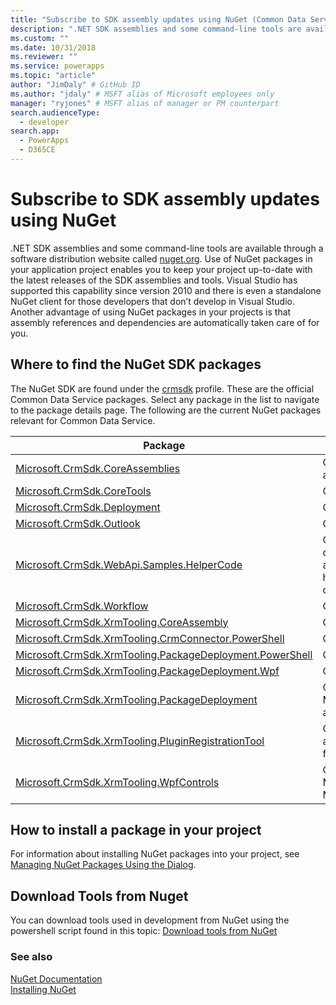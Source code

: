 ```yaml
---
title: "Subscribe to SDK assembly updates using NuGet (Common Data Service) | Microsoft Docs" # Intent and product brand in a unique string of 43-59 chars including spaces
description: ".NET SDK assemblies and some command-line tools are available through a software distribution website called nuget.org. Use of NuGet packages in your application project enables you to keep your project up-to-date with the latest releases of the SDK assemblies and tools." # 115-145 characters including spaces. This abstract displays in the search result.
ms.custom: ""
ms.date: 10/31/2018
ms.reviewer: ""
ms.service: powerapps
ms.topic: "article"
author: "JimDaly" # GitHub ID
ms.author: "jdaly" # MSFT alias of Microsoft employees only
manager: "ryjones" # MSFT alias of manager or PM counterpart
search.audienceType: 
  - developer
search.app: 
  - PowerApps
  - D365CE
---
```

# Subscribe to SDK assembly updates using NuGet

.NET SDK assemblies and some command-line tools are available through a software distribution website called [nuget.org](https://www.nuget.org). Use of NuGet  packages in your application project enables you to keep your project up-to-date with the latest releases of the SDK assemblies and tools. Visual Studio has supported this capability since version 2010 and there is even a standalone NuGet  client for those developers that don’t develop in Visual Studio. Another advantage of using NuGet  packages in your projects is that assembly references and dependencies are automatically taken care of for you.  
  
<a name="BKMK_GetNuGetPackages"></a>

## Where to find the NuGet SDK packages

The NuGet SDK are found under the [crmsdk](https://www.nuget.org/profiles/crmsdk) profile. These are the official Common Data Service packages. Select any package in the list to navigate to the package details page. The following are the current NuGet packages relevant for Common Data Service.  


|Package|Description|
|---------|---------|
|[Microsoft.CrmSdk.CoreAssemblies](https://www.nuget.org/packages/Microsoft.CrmSdk.CoreAssemblies/)|Contains the Microsoft.Xrm.Sdk.dll and Microsoft.Crm.Sdk.Proxy.dll assemblies plus tools|
|[Microsoft.CrmSdk.CoreTools](https://www.nuget.org/packages/Microsoft.CrmSdk.CoreTools/)|Contains the SDK tools authored by the Microsoft Dynamics 365 team.|
|[Microsoft.CrmSdk.Deployment](https://www.nuget.org/packages/Microsoft.CrmSdk.Deployment/)|Contains the Microsoft.Xrm.Sdk.Deployment.dll assembly|
|[Microsoft.CrmSdk.Outlook](https://www.nuget.org/packages/Microsoft.CrmSdk.Outlook/)|Contains the Microsoft.Crm.Outlook.dll assembly|
|[Microsoft.CrmSdk.WebApi.Samples.HelperCode](https://www.nuget.org/packages/Microsoft.CrmSdk.WebApi.Samples.HelperCode/)|C# helper code authored by the PowerApps documentation team. This code is for use with the Web API. These classes provide web service authentication for both on-premises and online deployments, error handling, and connection string configuration. These classes are used in our Web API samples|
|[Microsoft.CrmSdk.Workflow](https://www.nuget.org/packages/Microsoft.CrmSdk.Workflow/)|Contains the Microsoft.Xrm.Sdk.Workflow.dll assembly|
|[Microsoft.CrmSdk.XrmTooling.CoreAssembly](https://www.nuget.org/packages/Microsoft.CrmSdk.XrmTooling.CoreAssembly/)|Contains the  Microsoft.Xrm.Tooling.Connector assembly |
|[Microsoft.CrmSdk.XrmTooling.CrmConnector.PowerShell](https://www.nuget.org/packages/Microsoft.CrmSdk.XrmTooling.CrmConnector.PowerShell/)|Contains the assemblies for Xrm.Tooling.Connector Powershell |
|[Microsoft.CrmSdk.XrmTooling.PackageDeployment.PowerShell](https://www.nuget.org/packages/Microsoft.CrmSdk.XrmTooling.PackageDeployment.PowerShell/)| Contains the assemblies for Package Deployer Powershell        |
|[Microsoft.CrmSdk.XrmTooling.PackageDeployment.Wpf](https://www.nuget.org/packages/Microsoft.CrmSdk.XrmTooling.PackageDeployment.Wpf/)|Contains the Dynamics 365 Package Deployer|
|[Microsoft.CrmSdk.XrmTooling.PackageDeployment](https://www.nuget.org/packages/Microsoft.CrmSdk.XrmTooling.PackageDeployment/)|Contains the Microsoft.Xrm.Tooling.PackageDeployment.CrmPackageExtentionBase.dll assembly|
|[Microsoft.CrmSdk.XrmTooling.PluginRegistrationTool](https://www.nuget.org/packages/Microsoft.CrmSdk.XrmTooling.PluginRegistrationTool/)|Contains the Plugin Registration Tool required to manage Plugin assemblies,Workflow assemblies,Virtual Entitles, and Service endpoints for Microsoft Dynamics 365.|
|[Microsoft.CrmSdk.XrmTooling.WpfControls](https://www.nuget.org/packages/Microsoft.CrmSdk.XrmTooling.WpfControls/)|Contains the Microsoft.Xrm.Tooling.CrmConnectControl.dll, Microsoft.Xrm.Tooling.Ui.Styles.dll, and Microsoft.Xrm.Tooling.WebResourceUtility.dll assemblies|

## How to install a package in your project  
 For information about installing NuGet  packages into your project, see [Managing NuGet Packages Using the Dialog](https://docs.nuget.org/docs/start-here/managing-nuget-packages-using-the-dialog).  

## Download Tools from Nuget

You can download tools used in development from NuGet using the  powershell script found in this topic: [Download tools from NuGet](../download-tools-nuget.md)
  
### See also  
 [NuGet Documentation](/nuget/)   
 [Installing NuGet](https://docs.nuget.org/docs/start-here/installing-nuget)